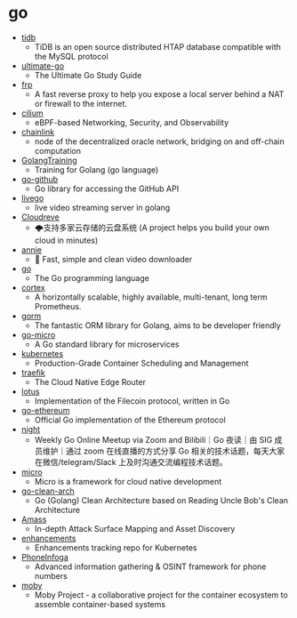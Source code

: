 # go
- [tidb](https://github.com/pingcap/tidb)
  - TiDB is an open source distributed HTAP database compatible with the MySQL protocol
- [ultimate-go](https://github.com/hoanhan101/ultimate-go)
  - The Ultimate Go Study Guide
- [frp](https://github.com/fatedier/frp)
  - A fast reverse proxy to help you expose a local server behind a NAT or firewall to the internet.
- [cilium](https://github.com/cilium/cilium)
  - eBPF-based Networking, Security, and Observability
- [chainlink](https://github.com/smartcontractkit/chainlink)
  - node of the decentralized oracle network, bridging on and off-chain computation
- [GolangTraining](https://github.com/GoesToEleven/GolangTraining)
  - Training for Golang (go language)
- [go-github](https://github.com/google/go-github)
  - Go library for accessing the GitHub API
- [livego](https://github.com/gwuhaolin/livego)
  - live video streaming server in golang
- [Cloudreve](https://github.com/cloudreve/Cloudreve)
  - 🌩支持多家云存储的云盘系统 (A project helps you build your own cloud in minutes)
- [annie](https://github.com/iawia002/annie)
  - 👾 Fast, simple and clean video downloader
- [go](https://github.com/golang/go)
  - The Go programming language
- [cortex](https://github.com/cortexproject/cortex)
  - A horizontally scalable, highly available, multi-tenant, long term Prometheus.
- [gorm](https://github.com/go-gorm/gorm)
  - The fantastic ORM library for Golang, aims to be developer friendly
- [go-micro](https://github.com/micro/go-micro)
  - A Go standard library for microservices
- [kubernetes](https://github.com/kubernetes/kubernetes)
  - Production-Grade Container Scheduling and Management
- [traefik](https://github.com/containous/traefik)
  - The Cloud Native Edge Router
- [lotus](https://github.com/filecoin-project/lotus)
  - Implementation of the Filecoin protocol, written in Go
- [go-ethereum](https://github.com/ethereum/go-ethereum)
  - Official Go implementation of the Ethereum protocol
- [night](https://github.com/talkgo/night)
  - Weekly Go Online Meetup via Zoom and Bilibili｜Go 夜读｜由 SIG 成员维护｜通过 zoom 在线直播的方式分享 Go 相关的技术话题，每天大家在微信/telegram/Slack 上及时沟通交流编程技术话题。
- [micro](https://github.com/micro/micro)
  - Micro is a framework for cloud native development
- [go-clean-arch](https://github.com/bxcodec/go-clean-arch)
  - Go (Golang) Clean Architecture based on Reading Uncle Bob's Clean Architecture
- [Amass](https://github.com/OWASP/Amass)
  - In-depth Attack Surface Mapping and Asset Discovery
- [enhancements](https://github.com/kubernetes/enhancements)
  - Enhancements tracking repo for Kubernetes
- [PhoneInfoga](https://github.com/sundowndev/PhoneInfoga)
  - Advanced information gathering & OSINT framework for phone numbers
- [moby](https://github.com/moby/moby)
  - Moby Project - a collaborative project for the container ecosystem to assemble container-based systems
